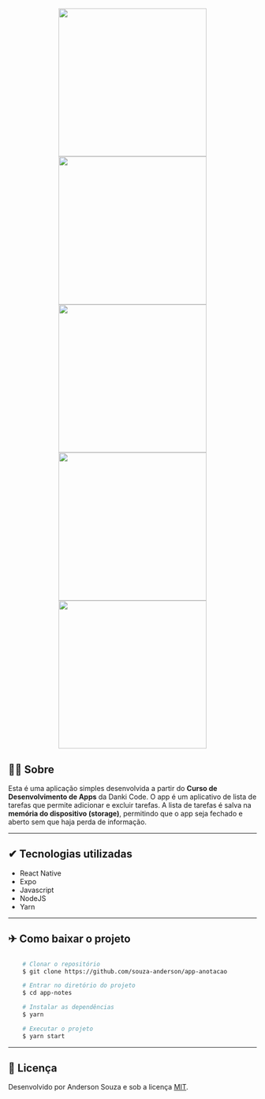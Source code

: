 <h1 align="center">
    <img width=300 src="assets/Foto1.png">
    <img width=300 src="assets/Foto2.png">
    <img width=300 src="assets/Foto3.png">
    <img width=300 src="assets/Foto4.png">
    <img width=300 src="assets/Foto5.png">
</h1>

## 🐱‍💻 Sobre

Esta é uma aplicação simples desenvolvida a partir do **Curso de Desenvolvimento de Apps** da Danki Code. O app é um aplicativo de lista de tarefas que permite adicionar e excluir tarefas. A lista de tarefas é salva na **memória do dispositivo (storage)**, permitindo que o app seja fechado e aberto sem que haja perda de informação.

---

## ✔ Tecnologias utilizadas

- React Native
- Expo
- Javascript
- NodeJS
- Yarn

---

## ✈ Como baixar o projeto

```bash

    # Clonar o repositório
    $ git clone https://github.com/souza-anderson/app-anotacao

    # Entrar no diretório do projeto
    $ cd app-notes

    # Instalar as dependências
    $ yarn

    # Executar o projeto
    $ yarn start

```
---
## :page_facing_up: Licença
Desenvolvido por Anderson Souza e sob a licença [MIT](/LICENSE).

